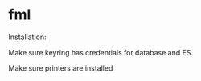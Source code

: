 # fml

Installation:

Make sure keyring has credentials for database and FS.

Make sure printers are installed
